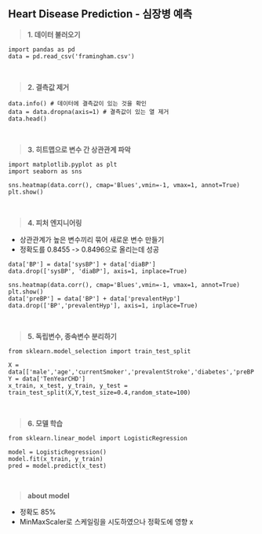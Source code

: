 ## Heart Disease Prediction - 심장병 예측

> **1. 데이터 불러오기**
>
    import pandas as pd 
    data = pd.read_csv('framingham.csv')

<br>

> **2. 결측값 제거**
>
    data.info() # 데이터에 결측값이 있는 것을 확인
    data = data.dropna(axis=1) # 결측값이 있는 열 제거
    data.head()    

<br>

> **3. 히트맵으로 변수 간 상관관계 파악**
>
    import matplotlib.pyplot as plt 
    import seaborn as sns

    sns.heatmap(data.corr(), cmap='Blues',vmin=-1, vmax=1, annot=True)
    plt.show()

<br>

> **4. 피처 엔지니어링**

- 상관관계가 높은 변수끼리 묶어 새로운 변수 만들기
- 정확도를 0.8455 -> 0.8496으로 올리는데 성공 

>
    data['BP'] = data['sysBP'] + data['diaBP']
    data.drop(['sysBP', 'diaBP'], axis=1, inplace=True)
    

>
    sns.heatmap(data.corr(), cmap='Blues',vmin=-1, vmax=1, annot=True)
    plt.show()
    data['preBP'] = data['BP'] + data['prevalentHyp']
    data.drop(['BP','prevalentHyp'], axis=1, inplace=True)
    
<br>

> **5. 독립변수, 종속변수 분리하기**
>
    from sklearn.model_selection import train_test_split

    X = data[['male','age','currentSmoker','prevalentStroke','diabetes','preBP']]
    Y = data['TenYearCHD']
    x_train, x_test, y_train, y_test = train_test_split(X,Y,test_size=0.4,random_state=100)

<br>

> **6. 모델 학습**
>
    from sklearn.linear_model import LogisticRegression

    model = LogisticRegression()
    model.fit(x_train, y_train)
    pred = model.predict(x_test)

<br>

> **about model**

- 정확도 85%
- MinMaxScaler로 스케일링을 시도하였으나 정확도에 영향 x 
